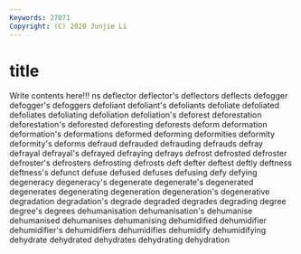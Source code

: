 ```yaml
---
Keywords: 27071
Copyright: (C) 2020 Junjie Li
---
```


# title

Write contents here!!!
ns 
deflector 
deflector's 
deflectors 
deflects 
defogger 
defogger's 
defoggers 
defoliant
defoliant's 
defoliants 
defoliate 
defoliated 
defoliates 
defoliating 
defoliation 
defoliation's 
deforest 
deforestation
deforestation's 
deforested 
deforesting 
deforests 
deform 
deformation 
deformation's 
deformations 
deformed 
deforming
deformities 
deformity 
deformity's 
deforms 
defraud 
defrauded 
defrauding 
defrauds 
defray 
defrayal
defrayal's 
defrayed 
defraying 
defrays 
defrost 
defrosted 
defroster 
defroster's 
defrosters 
defrosting
defrosts 
deft 
defter 
deftest 
deftly 
deftness 
deftness's 
defunct 
defuse 
defused
defuses 
defusing 
defy 
defying 
degeneracy 
degeneracy's 
degenerate 
degenerate's 
degenerated 
degenerates
degenerating 
degeneration 
degeneration's 
degenerative 
degradation 
degradation's 
degrade 
degraded 
degrades 
degrading
degree 
degree's 
degrees 
dehumanisation 
dehumanisation's 
dehumanise 
dehumanised 
dehumanises 
dehumanising 
dehumidified
dehumidifier 
dehumidifier's 
dehumidifiers 
dehumidifies 
dehumidify 
dehumidifying 
dehydrate 
dehydrated 
dehydrates 
dehydrating
dehydration 
